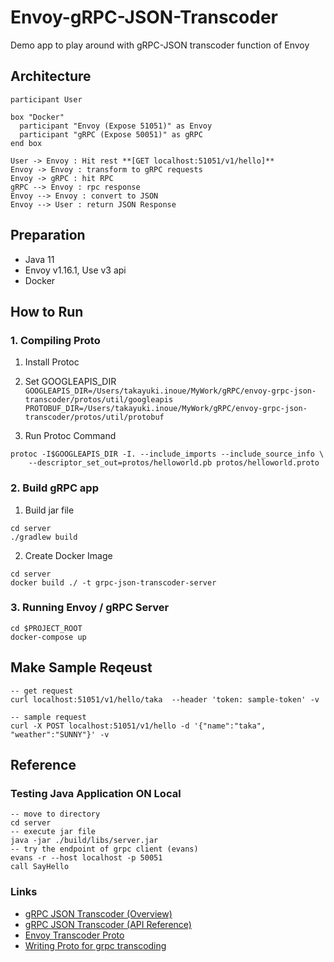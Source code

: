 # Envoy-gRPC-JSON-Transcoder
Demo app to play around with gRPC-JSON transcoder function of Envoy

## Architecture
```plantuml
participant User

box "Docker"
  participant "Envoy (Expose 51051)" as Envoy
  participant "gRPC (Expose 50051)" as gRPC
end box

User -> Envoy : Hit rest **[GET localhost:51051/v1/hello]**
Envoy -> Envoy : transform to gRPC requests
Envoy -> gRPC : hit RPC
gRPC --> Envoy : rpc response
Envoy --> Envoy : convert to JSON
Envoy --> User : return JSON Response
```

## Preparation
- Java 11
- Envoy v1.16.1, Use v3 api
- Docker

## How to Run

### 1. Compiling Proto
1. Install Protoc 

2. Set GOOGLEAPIS_DIR 
`GOOGLEAPIS_DIR=/Users/takayuki.inoue/MyWork/gRPC/envoy-grpc-json-transcoder/protos/util/googleapis`
`PROTOBUF_DIR=/Users/takayuki.inoue/MyWork/gRPC/envoy-grpc-json-transcoder/protos/util/protobuf`

3. Run Protoc Command
```
protoc -I$GOOGLEAPIS_DIR -I. --include_imports --include_source_info \
    --descriptor_set_out=protos/helloworld.pb protos/helloworld.proto
```

### 2. Build gRPC app
1. Build jar file
```
cd server
./gradlew build
```

2. Create Docker Image
```
cd server
docker build ./ -t grpc-json-transcoder-server
```

### 3. Running Envoy / gRPC Server
```
cd $PROJECT_ROOT
docker-compose up
```

## Make Sample Reqeust
```
-- get request
curl localhost:51051/v1/hello/taka  --header 'token: sample-token' -v

-- sample request
curl -X POST localhost:51051/v1/hello -d '{"name":"taka", "weather":"SUNNY"}' -v
```

## Reference

### Testing Java Application ON Local
```
-- move to directory
cd server
-- execute jar file
java -jar ./build/libs/server.jar
-- try the endpoint of grpc client (evans)
evans -r --host localhost -p 50051
call SayHello
```

### Links
- [gRPC JSON Transcoder (Overview)](https://www.envoyproxy.io/docs/envoy/latest/configuration/http/http_filters/grpc_json_transcoder_filter)
- [gRPC JSON Transcoder (API Reference)](https://www.envoyproxy.io/docs/envoy/latest/api-v3/extensions/filters/http/grpc_json_transcoder/v3/transcoder.proto.html)
- [Envoy Transcoder Proto](https://github.com/envoyproxy/envoy/blob/7136c3ade0a8366a86621a1a3a63993af5573486/api/envoy/extensions/filters/http/grpc_json_transcoder/v3/transcoder.proto)
- [Writing Proto for grpc transcoding](https://cloud.google.com/endpoints/docs/grpc/transcoding)
